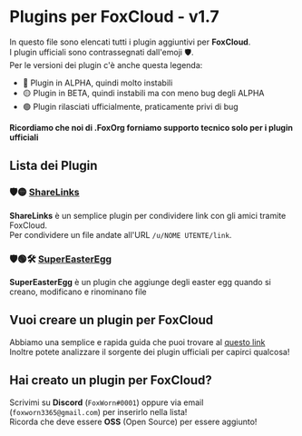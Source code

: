 # Plugins per FoxCloud - v1.7
In questo file sono elencati tutti i plugin aggiuntivi per **FoxCloud**.<br>
I plugin ufficiali sono contrassegnati dall'emoji 🛡️.<br>
Per le versioni dei plugin c'è anche questa legenda:<br>
- 🔴 Plugin in ALPHA, quindi molto instabili
- 🟡 Plugin in BETA, quindi instabili ma con meno bug degli ALPHA
- 🟢 Plugin rilasciati ufficialmente, praticamente privi di bug

**Ricordiamo che noi di .FoxOrg forniamo supporto tecnico solo per i plugin ufficiali**
## Lista dei Plugin
### 🛡️🟡 [ShareLinks](https://github.com/FoxWorn3365/ShareLinks)
**ShareLinks** è un semplice plugin per condividere link con gli amici tramite FoxCloud.<br>
Per condividere un file andate all'URL `/u/NOME UTENTE/link`.<br>
### 🛡️🟢🛠️ [SuperEasterEgg](https://github.com/FoxWorn3365/SuperEasterEgg)
**SuperEasterEgg** è un plugin che aggiunge degli easter egg quando si creano, modificano e rinominano file

## Vuoi creare un plugin per FoxCloud
Abbiamo una semplice e rapida guida che puoi trovare al [questo link](https://foxcloud.fcosma.it/docs/v1.7#plugins-preparazione)<br>
Inoltre potete analizzare il sorgente dei plugin ufficiali per capirci qualcosa!

## Hai creato un plugin per FoxCloud?
Scrivimi su **Discord** (`FoxWorn#0001`) oppure via email (`foxworn3365@gmail.com`) per inserirlo nella lista!<br>
Ricorda che deve essere **OSS** (Open Source) per essere aggiunto!
